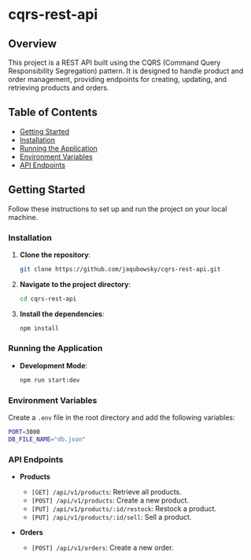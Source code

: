 # cqrs-rest-api

## Overview

This project is a REST API built using the CQRS (Command Query Responsibility Segregation) pattern. It is designed to handle product and order management, providing endpoints for creating, updating, and retrieving products and orders.

## Table of Contents

- [Getting Started](#getting-started)
- [Installation](#installation)
- [Running the Application](#running-the-application)
- [Environment Variables](#environment-variables)
- [API Endpoints](#api-endpoints)

## Getting Started

Follow these instructions to set up and run the project on your local machine.

### Installation

1. **Clone the repository**:
   ```bash
   git clone https://github.com/jaqubowsky/cqrs-rest-api.git
   ```

2. **Navigate to the project directory**:
   ```bash
   cd cqrs-rest-api
   ```

3. **Install the dependencies**:
   ```bash
   npm install
   ```

### Running the Application

- **Development Mode**:
  ```bash
  npm run start:dev
  ```

### Environment Variables

Create a `.env` file in the root directory and add the following variables:

```bash
PORT=3000
DB_FILE_NAME="db.json"
```

### API Endpoints

- **Products**
  - `[GET] /api/v1/products`: Retrieve all products.
  - `[POST] /api/v1/products`: Create a new product.
  - `[PUT] /api/v1/products/:id/restock`: Restock a product.
  - `[PUT] /api/v1/products/:id/sell`: Sell a product.

- **Orders**
  - `[POST] /api/v1/orders`: Create a new order.